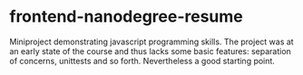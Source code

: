 frontend-nanodegree-resume
==========================
Miniproject demonstrating javascript programming skills. The project was at an early
state of the course and thus lacks some basic features: separation of concerns,
unittests and so forth. Nevertheless a good starting point.
